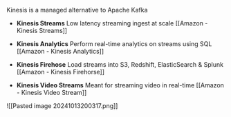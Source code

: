 Kinesis is a managed alternative to Apache Kafka

- **Kinesis Streams** 
  Low latency streaming ingest at scale
  [[Amazon - Kinesis Streams]]
   
- **Kinesis Analytics**
   Perform real-time analytics on streams using SQL 
   [[Amazon - Kinesis Analytics]]
   
- **Kinesis Firehose**
   Load streams into S3, Redshift, ElasticSearch & Splunk
   [[Amazon - Kinesis Firehorse]]
    
- **Kinesis Video Streams**
   Meant for streaming video in real-time
   [[Amazon - Kinesis Video Stream]]
   

![[Pasted image 20241013200317.png]]


